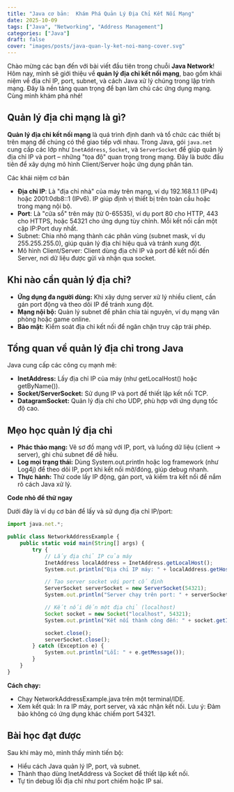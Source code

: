 ```yaml
---
title: "Java cơ bản:  Khám Phá Quản Lý Địa Chỉ Kết Nối Mạng"
date: 2025-10-09
tags: ["Java", "Networking", "Address Management"]
categories: ["Java"]
draft: false
cover: "images/posts/java-quan-ly-ket-noi-mang-cover.svg"
---
```


Chào mừng các bạn đến với bài viết đầu tiên trong chuỗi **Java Network**! Hôm nay, mình sẽ giới thiệu về **quản lý địa chỉ kết nối mạng**, bao gồm khái niệm về địa chỉ IP, port, subnet, và cách Java xử lý chúng trong lập trình mạng. Đây là nền tảng quan trọng để bạn làm chủ các ứng dụng mạng. Cùng mình khám phá nhé!

## Quản lý địa chỉ mạng là gì?

**Quản lý địa chỉ kết nối mạng** là quá trình định danh và tổ chức các thiết bị trên mạng để chúng có thể giao tiếp với nhau. Trong Java, gói `java.net` cung cấp các lớp như `InetAddress`, `Socket`, và `ServerSocket` để giúp quản lý địa chỉ IP và port – những "tọa độ" quan trọng trong mạng. Đây là bước đầu tiên để xây dựng mô hình Client/Server hoặc ứng dụng phân tán.

Các khái niệm cơ bản
- **Địa chỉ IP**: Là "địa chỉ nhà" của máy trên mạng, ví dụ 192.168.1.1 (IPv4) hoặc 2001:0db8::1 (IPv6). IP giúp định vị thiết bị trên toàn cầu hoặc trong mạng nội bộ.
- **Port**: Là "cửa sổ" trên máy (từ 0-65535), ví dụ port 80 cho HTTP, 443 cho HTTPS, hoặc 54321 cho ứng dụng tùy chỉnh. Mỗi kết nối cần một cặp IP:Port duy nhất.
- Subnet: Chia nhỏ mạng thành các phân vùng (subnet mask, ví dụ 255.255.255.0), giúp quản lý địa chỉ hiệu quả và tránh xung đột.
- Mô hình Client/Server: Client dùng địa chỉ IP và port để kết nối đến Server, nơi dữ liệu được gửi và nhận qua socket.

## Khi nào cần quản lý địa chỉ?
- **Ứng dụng đa người dùng:** Khi xây dựng server xử lý nhiều client, cần gán port động và theo dõi IP để tránh xung đột.
- **Mạng nội bộ:** Quản lý subnet để phân chia tài nguyên, ví dụ mạng văn phòng hoặc game online.
- **Bảo mật:** Kiểm soát địa chỉ kết nối để ngăn chặn truy cập trái phép.


## Tổng quan về quản lý địa chỉ trong Java
Java cung cấp các công cụ mạnh mẽ:
- **InetAddress:** Lấy địa chỉ IP của máy (như getLocalHost() hoặc getByName()).
- **Socket/ServerSocket:** Sử dụng IP và port để thiết lập kết nối TCP.
- **DatagramSocket:** Quản lý địa chỉ cho UDP, phù hợp với ứng dụng tốc độ cao.


## Mẹo học quản lý địa chỉ
- **Phác thảo mạng:** Vẽ sơ đồ mạng với IP, port, và luồng dữ liệu (client → server), ghi chú subnet để dễ hiểu.
- **Log mọi trạng thái:** Dùng System.out.println hoặc log framework (như Log4j) để theo dõi IP, port khi kết nối mở/đóng, giúp debug nhanh.
- **Thực hành:** Thử code lấy IP động, gán port, và kiểm tra kết nối để nắm rõ cách Java xử lý.


**Code nhỏ để thử ngay**

Dưới đây là ví dụ cơ bản để lấy và sử dụng địa chỉ IP/port:

```js
import java.net.*;

public class NetworkAddressExample {
    public static void main(String[] args) {
        try {
            // Lấy địa chỉ IP của máy
            InetAddress localAddress = InetAddress.getLocalHost();
            System.out.println("Địa chỉ IP máy: " + localAddress.getHostAddress());

            // Tạo server socket với port cố định
            ServerSocket serverSocket = new ServerSocket(54321);
            System.out.println("Server chạy trên port: " + serverSocket.getLocalPort());

            // Kết nối đến một địa chỉ (localhost)
            Socket socket = new Socket("localhost", 54321);
            System.out.println("Kết nối thành công đến: " + socket.getInetAddress() + ":" + socket.getPort());

            socket.close();
            serverSocket.close();
        } catch (Exception e) {
            System.out.println("Lỗi: " + e.getMessage());
        }
    }
}
```

**Cách chạy:**

- Chạy NetworkAddressExample.java trên một terminal/IDE.
- Xem kết quả: In ra IP máy, port server, và xác nhận kết nối.
Lưu ý: Đảm bảo không có ứng dụng khác chiếm port 54321.


## Bài học đạt được
Sau khi mày mò, mình thấy mình tiến bộ:
- Hiểu cách Java quản lý IP, port, và subnet.
- Thành thạo dùng InetAddress và Socket để thiết lập kết nối.
- Tự tin debug lỗi địa chỉ như port chiếm hoặc IP sai.